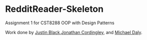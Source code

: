 # RedditReader-Skeleton
Assignment 1 for CST8288 OOP with Design Patterns

Work done by [Justin Black](https://github.com/drinkthekoolaid),[Jonathan Cordingley](https://github.com/RedMarth), and [Michael Daly](https://github.com/imperviousmike).
